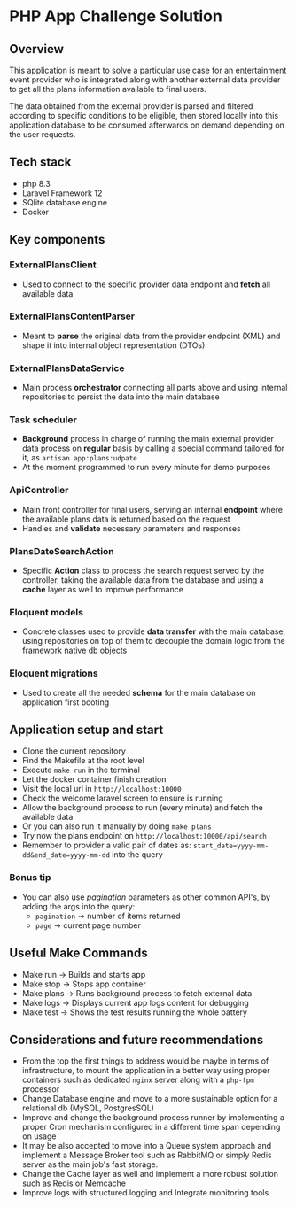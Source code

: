 # PHP App Challenge Solution 

## Overview

This application is meant to solve a particular use case for an entertainment event provider 
who is integrated along with another external data provider to get all the plans information available to 
final users. 

The data obtained from the external provider is parsed and filtered according to 
specific conditions to be eligible, then stored locally into this application database 
to be consumed afterwards on demand depending on the user requests. 

## Tech stack 

- php 8.3 
- Laravel Framework 12 
- SQlite database engine 
- Docker 

## Key components 

### ExternalPlansClient

- Used to connect to the specific provider data endpoint and **fetch** all available data

### ExternalPlansContentParser

- Meant to **parse** the original data from the provider endpoint (XML) and shape it into 
internal object representation (DTOs)

### ExternalPlansDataService 

- Main process **orchestrator** connecting all parts above and using internal repositories
to persist the data into the main database 

### Task scheduler 

- **Background** process in charge of running the main external provider data process
on **regular** basis by calling a special command tailored for it, as ``artisan app:plans:udpate``
- At the moment programmed to run every minute for demo purposes

### ApiController 

- Main front controller for final  users, serving an internal **endpoint** where the available plans data is
returned based on the request
- Handles and **validate** necessary parameters and responses

### PlansDateSearchAction

- Specific **Action** class to process the search request served by the controller, 
taking the available data from the database and using a **cache** layer as well to improve performance

### Eloquent models 

- Concrete classes used to provide **data transfer** with the main database, using repositories on top of them
to decouple the domain logic from the framework native db objects 

### Eloquent migrations 

- Used to create all the needed **schema** for the main database on application first booting

## Application setup and start 

- Clone the current repository 
- Find the Makefile at the root level 
- Execute `make run` in the terminal 
- Let the docker container finish creation 
- Visit the local url in ``http://localhost:10000``
- Check the welcome laravel screen to ensure is running
- Allow the background process to run (every minute) and fetch the available data
- Or you can also run it manually by doing ``make plans`` 
- Try now the plans endpoint on ``http://localhost:10000/api/search`` 
- Remember to provider a valid pair of dates as: ``start_date=yyyy-mm-dd&end_date=yyyy-mm-dd`` into the query

### Bonus tip 

- You can also use _pagination_ parameters as other common API's, by adding the args into the query: 
  - ``pagination`` -> number of items returned 
  - ``page`` -> current page number 

## Useful Make Commands

- Make run -> Builds and starts app 
- Make stop -> Stops app container 
- Make plans -> Runs background process to fetch external data 
- Make logs -> Displays current app logs content for debugging
- Make test -> Shows the test results running the whole battery 

## Considerations and future recommendations 

- From the top the first things to address would be maybe in terms of infrastructure, 
to mount the application in a better way using proper containers such as dedicated 
`nginx` server along with a `php-fpm` processor 
- Change Database engine and move to a more sustainable option for a relational db (MySQL, PostgresSQL)  
- Improve and change the background process runner by implementing a proper Cron mechanism 
configured in a different time span depending on usage
- It may be also accepted to move into a Queue system approach and implement a Message Broker tool
such as RabbitMQ or simply Redis server as the main job's fast storage.
- Change the Cache layer as well and implement a more robust solution such as Redis or Memcache 
- Improve logs with structured logging and Integrate monitoring tools
